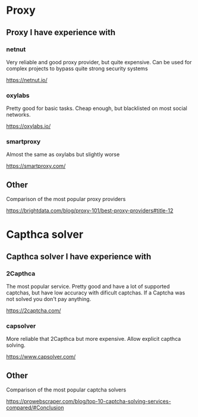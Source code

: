 # Proxy

## Proxy I have experience with

### netnut
Very reliable and good proxy provider, but quite expensive.
Can be used for complex projects to bypass quite strong security systems

https://netnut.io/


### oxylabs
Pretty good for basic tasks. Cheap enough, but blacklisted on most social networks.

https://oxylabs.io/


### smartproxy
Almost the same as oxylabs but slightly worse

https://smartproxy.com/


## Other

Comparison of the most popular proxy providers

https://brightdata.com/blog/proxy-101/best-proxy-providers#title-12


# Capthca solver

## Capthca solver I have experience with

### 2Capthca
The most popular service. Pretty good and have a lot of supported captchas, but have low accuracy with dificult captchas. 
If a Captcha was not solved you don't pay anything.

https://2captcha.com/


### capsolver
More reliable that 2Capthca but more expensive. Allow explicit capthca solving.

https://www.capsolver.com/


## Other

Comparison of the most popular captcha solvers

https://prowebscraper.com/blog/top-10-captcha-solving-services-compared/#Conclusion